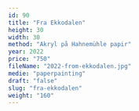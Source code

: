 ```yaml
---
id: 90
title: "Fra Ekkodalen"
height: 30
width: 30
method: "Akryl på Hahnemühle papir"
year: 2022
price: "750"
fileName: "2022-from-ekkodalen.jpg"
medie: "paperpainting"
draft: "false"
slug: "fra-ekkodalen"
weight: "160"
---
```

